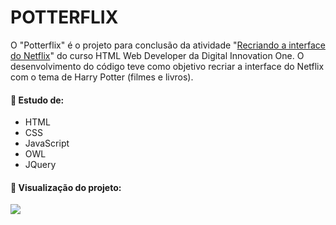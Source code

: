 # POTTERFLIX
O "Potterflix" é o projeto para conclusão da atividade "<a href="https://web.dio.me/project/recriando-a-interface-do-netflix/learning/a9150215-27d5-4a2c-8870-b1eb109e257a?back=/track/html-web-developer" target="_blank">Recriando a interface do Netflix</a>" do curso HTML Web Developer da Digital Innovation One.
O desenvolvimento do código teve como objetivo recriar a interface do Netflix com o tema de Harry Potter (filmes e livros).

#### 📌 Estudo de:
- HTML
- CSS
- JavaScript
- OWL
- JQuery

#### 📌 Visualização do projeto:

<p align="left">
  <img src="/img/gif_potterflix.gif">
</p>
